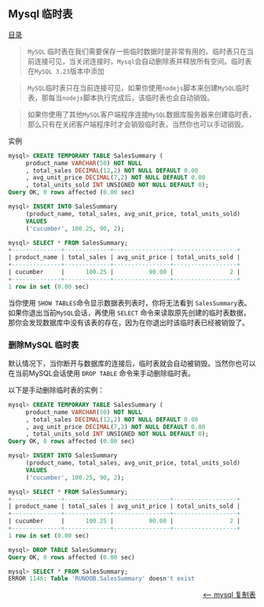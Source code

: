 ## Mysql 临时表

<a href="README.md">目录</a>

> `MySQL` 临时表在我们需要保存一些临时数据时是非常有用的。临时表只在当前连接可见，当关闭连接时，`Mysql`会自动删除表并释放所有空间。临时表在`MySQL 3.23`版本中添加

> `MySQL`临时表只在当前连接可见，如果你使用`nodejs`脚本来创建`MySQL`临时表，那每当`nodejs`脚本执行完成后，该临时表也会自动销毁。

> 如果你使用了其他`MySQL`客户端程序连接`MySQL`数据库服务器来创建临时表，那么只有在关闭客户端程序时才会销毁临时表，当然你也可以手动销毁。

实例

```sql
mysql> CREATE TEMPORARY TABLE SalesSummary (
     product_name VARCHAR(50) NOT NULL
     , total_sales DECIMAL(12,2) NOT NULL DEFAULT 0.00
     , avg_unit_price DECIMAL(7,2) NOT NULL DEFAULT 0.00
     , total_units_sold INT UNSIGNED NOT NULL DEFAULT 0);
Query OK, 0 rows affected (0.00 sec)

mysql> INSERT INTO SalesSummary
     (product_name, total_sales, avg_unit_price, total_units_sold)
     VALUES
     ('cucumber', 100.25, 90, 2);

mysql> SELECT * FROM SalesSummary;
+--------------+-------------+----------------+------------------+
| product_name | total_sales | avg_unit_price | total_units_sold |
+--------------+-------------+----------------+------------------+
| cucumber     |      100.25 |          90.00 |                2 |
+--------------+-------------+----------------+------------------+
1 row in set (0.00 sec)
```

当你使用 `SHOW TABLES`命令显示数据表列表时，你将无法看到 `SalesSummary`表。
如果你退出当前`MySQL`会话，再使用 `SELECT` 命令来读取原先创建的临时表数据，那你会发现数据库中没有该表的存在，因为在你退出时该临时表已经被销毁了。

### 删除MySQL 临时表

默认情况下，当你断开与数据库的连接后，临时表就会自动被销毁。当然你也可以在当前MySQL会话使用 `DROP TABLE` 命令来手动删除临时表。

以下是手动删除临时表的实例：
```sql
mysql> CREATE TEMPORARY TABLE SalesSummary (
     product_name VARCHAR(50) NOT NULL
     , total_sales DECIMAL(12,2) NOT NULL DEFAULT 0.00
     , avg_unit_price DECIMAL(7,2) NOT NULL DEFAULT 0.00
     , total_units_sold INT UNSIGNED NOT NULL DEFAULT 0);
Query OK, 0 rows affected (0.00 sec)

mysql> INSERT INTO SalesSummary
     (product_name, total_sales, avg_unit_price, total_units_sold)
     VALUES
     ('cucumber', 100.25, 90, 2);

mysql> SELECT * FROM SalesSummary;
+--------------+-------------+----------------+------------------+
| product_name | total_sales | avg_unit_price | total_units_sold |
+--------------+-------------+----------------+------------------+
| cucumber     |      100.25 |          90.00 |                2 |
+--------------+-------------+----------------+------------------+
1 row in set (0.00 sec)

mysql> DROP TABLE SalesSummary;
Query OK, 0 rows affected (0.00 sec)

mysql> SELECT * FROM SalesSummary;
ERROR 1146: Table 'RUNOOB.SalesSummary' doesn't exist
```


<a href="clone-tables.md" style="float: right;"><—— mysql 复制表</a>
